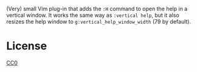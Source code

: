 (Very) small Vim plug-in that adds the `:H` command to open the
help in a vertical window. It works the same way as `:vertical
help`, but it also resizes the help window to
`g:vertical_help_window_width` (79 by default).

# License

[CC0](https://creativecommons.org/publicdomain/zero/1.0/)
